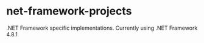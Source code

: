 # net-framework-projects
.NET Framework specific implementations. Currently using .NET Framework 4.8.1
 
